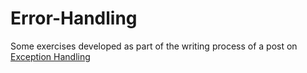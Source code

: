 # Error-Handling
Some exercises developed as part of the writing process of a post on [Exception Handling](https://dev.to/leah_massey/exception-handling-3j0i-temp-slug-3630650?preview=c1084c6952c92ca3d9852c9e3ff66f6a79c8f9c21a225155b23af774df931f6d771ca31185a3ede5637867276a5791d6b233d9bd361dcf8c62dddcdc)

